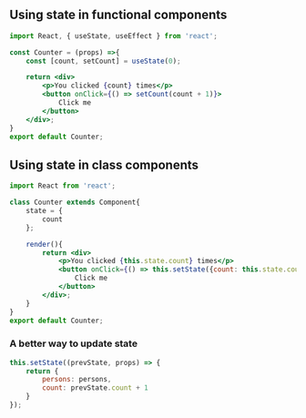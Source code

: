 ## Using state in functional components

```jsx
import React, { useState, useEffect } from 'react';

const Counter = (props) =>{
    const [count, setCount] = useState(0);

    return <div>
        <p>You clicked {count} times</p>
        <button onClick={() => setCount(count + 1)}>
            Click me
        </button>
    </div>;
}
export default Counter;
```

## Using state in class components

```jsx
import React from 'react';

class Counter extends Component{
    state = {
        count
    };

    render(){
        return <div>
            <p>You clicked {this.state.count} times</p>
            <button onClick={() => this.setState({count: this.state.count + 1})}>
                Click me
            </button>
        </div>;
    }
}
export default Counter;
```

### A better way to update state

```jsx
this.setState((prevState, props) => {
	return {
		persons: persons,
		count: prevState.count + 1
	}
});
```

